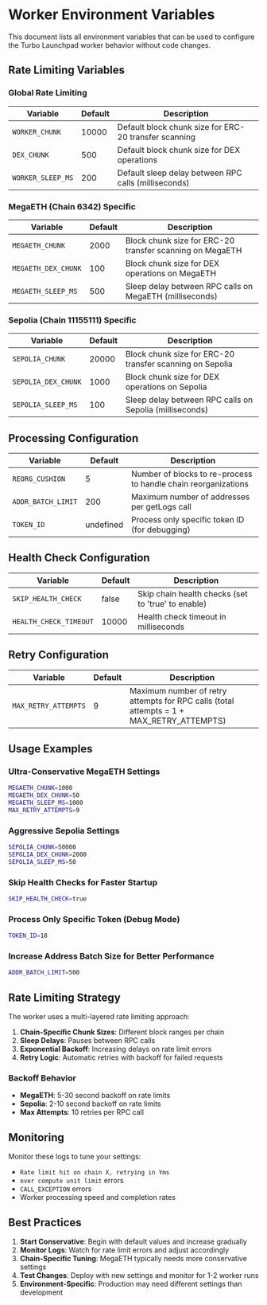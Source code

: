 # Worker Environment Variables

This document lists all environment variables that can be used to configure the Turbo Launchpad worker behavior without code changes.

## Rate Limiting Variables

### Global Rate Limiting
| Variable | Default | Description |
|----------|---------|-------------|
| `WORKER_CHUNK` | 10000 | Default block chunk size for ERC-20 transfer scanning |
| `DEX_CHUNK` | 500 | Default block chunk size for DEX operations |
| `WORKER_SLEEP_MS` | 200 | Default sleep delay between RPC calls (milliseconds) |

### MegaETH (Chain 6342) Specific
| Variable | Default | Description |
|----------|---------|-------------|
| `MEGAETH_CHUNK` | 2000 | Block chunk size for ERC-20 transfer scanning on MegaETH |
| `MEGAETH_DEX_CHUNK` | 100 | Block chunk size for DEX operations on MegaETH |
| `MEGAETH_SLEEP_MS` | 500 | Sleep delay between RPC calls on MegaETH (milliseconds) |

### Sepolia (Chain 11155111) Specific
| Variable | Default | Description |
|----------|---------|-------------|
| `SEPOLIA_CHUNK` | 20000 | Block chunk size for ERC-20 transfer scanning on Sepolia |
| `SEPOLIA_DEX_CHUNK` | 1000 | Block chunk size for DEX operations on Sepolia |
| `SEPOLIA_SLEEP_MS` | 100 | Sleep delay between RPC calls on Sepolia (milliseconds) |

## Processing Configuration

| Variable | Default | Description |
|----------|---------|-------------|
| `REORG_CUSHION` | 5 | Number of blocks to re-process to handle chain reorganizations |
| `ADDR_BATCH_LIMIT` | 200 | Maximum number of addresses per getLogs call |
| `TOKEN_ID` | undefined | Process only specific token ID (for debugging) |

## Health Check Configuration

| Variable | Default | Description |
|----------|---------|-------------|
| `SKIP_HEALTH_CHECK` | false | Skip chain health checks (set to 'true' to enable) |
| `HEALTH_CHECK_TIMEOUT` | 10000 | Health check timeout in milliseconds |

## Retry Configuration

| Variable | Default | Description |
|----------|---------|-------------|
| `MAX_RETRY_ATTEMPTS` | 9 | Maximum number of retry attempts for RPC calls (total attempts = 1 + MAX_RETRY_ATTEMPTS) |

## Usage Examples

### Ultra-Conservative MegaETH Settings
```bash
MEGAETH_CHUNK=1000
MEGAETH_DEX_CHUNK=50
MEGAETH_SLEEP_MS=1000
MAX_RETRY_ATTEMPTS=9
```

### Aggressive Sepolia Settings
```bash
SEPOLIA_CHUNK=50000
SEPOLIA_DEX_CHUNK=2000
SEPOLIA_SLEEP_MS=50
```

### Skip Health Checks for Faster Startup
```bash
SKIP_HEALTH_CHECK=true
```

### Process Only Specific Token (Debug Mode)
```bash
TOKEN_ID=18
```

### Increase Address Batch Size for Better Performance
```bash
ADDR_BATCH_LIMIT=500
```

## Rate Limiting Strategy

The worker uses a multi-layered rate limiting approach:

1. **Chain-Specific Chunk Sizes**: Different block ranges per chain
2. **Sleep Delays**: Pauses between RPC calls
3. **Exponential Backoff**: Increasing delays on rate limit errors
4. **Retry Logic**: Automatic retries with backoff for failed requests

### Backoff Behavior
- **MegaETH**: 5-30 second backoff on rate limits
- **Sepolia**: 2-10 second backoff on rate limits
- **Max Attempts**: 10 retries per RPC call

## Monitoring

Monitor these logs to tune your settings:
- `Rate limit hit on chain X, retrying in Yms`
- `over compute unit limit` errors
- `CALL_EXCEPTION` errors
- Worker processing speed and completion rates

## Best Practices

1. **Start Conservative**: Begin with default values and increase gradually
2. **Monitor Logs**: Watch for rate limit errors and adjust accordingly
3. **Chain-Specific Tuning**: MegaETH typically needs more conservative settings
4. **Test Changes**: Deploy with new settings and monitor for 1-2 worker runs
5. **Environment-Specific**: Production may need different settings than development

